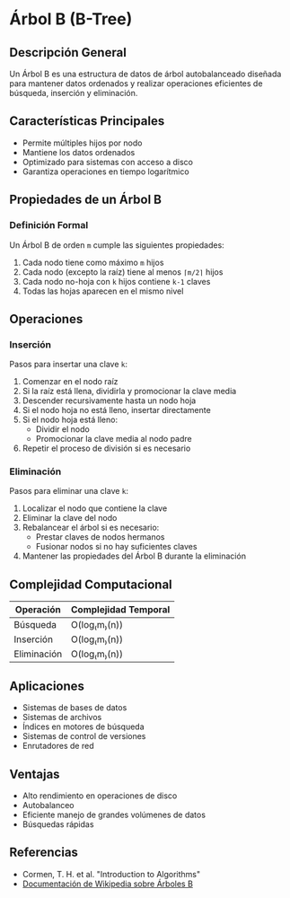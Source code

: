 # Árbol B (B-Tree)

## Descripción General

Un Árbol B es una estructura de datos de árbol autobalanceado diseñada para mantener datos ordenados y realizar operaciones eficientes de búsqueda, inserción y eliminación.

## Características Principales

- Permite múltiples hijos por nodo
- Mantiene los datos ordenados
- Optimizado para sistemas con acceso a disco
- Garantiza operaciones en tiempo logarítmico

## Propiedades de un Árbol B

### Definición Formal

Un Árbol B de orden `m` cumple las siguientes propiedades:

1. Cada nodo tiene como máximo `m` hijos
2. Cada nodo (excepto la raíz) tiene al menos `⌈m/2⌉` hijos
3. Cada nodo no-hoja con `k` hijos contiene `k-1` claves
4. Todas las hojas aparecen en el mismo nivel

## Operaciones

### Inserción

Pasos para insertar una clave `k`:

1. Comenzar en el nodo raíz
2. Si la raíz está llena, dividirla y promocionar la clave media
3. Descender recursivamente hasta un nodo hoja
4. Si el nodo hoja no está lleno, insertar directamente
5. Si el nodo hoja está lleno:
   - Dividir el nodo
   - Promocionar la clave media al nodo padre
6. Repetir el proceso de división si es necesario

### Eliminación

Pasos para eliminar una clave `k`:

1. Localizar el nodo que contiene la clave
2. Eliminar la clave del nodo
3. Rebalancear el árbol si es necesario:
   - Prestar claves de nodos hermanos
   - Fusionar nodos si no hay suficientes claves
4. Mantener las propiedades del Árbol B durante la eliminación

## Complejidad Computacional

| Operación   | Complejidad Temporal |
|-------------|----------------------|
| Búsqueda    | O(log₍m₎(n))         |
| Inserción   | O(log₍m₎(n))         |
| Eliminación | O(log₍m₎(n))         |

## Aplicaciones

- Sistemas de bases de datos
- Sistemas de archivos
- Índices en motores de búsqueda
- Sistemas de control de versiones
- Enrutadores de red

## Ventajas

- Alto rendimiento en operaciones de disco
- Autobalanceo
- Eficiente manejo de grandes volúmenes de datos
- Búsquedas rápidas

## Referencias

- Cormen, T. H. et al. "Introduction to Algorithms"
- [Documentación de Wikipedia sobre Árboles B](https://es.wikipedia.org/wiki/%C3%81rbol_B)
